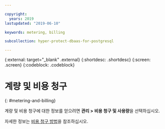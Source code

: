 ```yaml
---

copyright:
  years: 2019
lastupdated: "2019-06-10"

keywords: metering, billing

subcollection: hyper-protect-dbaas-for-postgresql

---
```


{:external: target="_blank" .external}
{:shortdesc: .shortdesc}
{:screen: .screen}
{:codeblock: .codeblock}

# 계량 및 비용 청구
{: #metering-and-billing}

계량 및 비용 청구에 대한 정보를 얻으려면 **관리 > 비용 청구 및 사용량**을 선택하십시오.

자세한 정보는 [비용 청구 방법](https://cloud.ibm.com/docs/billing-usage?topic=billing-usage-charges#charges)을 참조하십시오.
